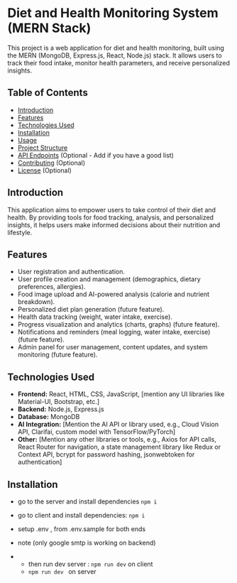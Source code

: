 # Diet and Health Monitoring System (MERN Stack)

This project is a web application for diet and health monitoring, built using the MERN (MongoDB, Express.js, React, Node.js) stack. It allows users to track their food intake, monitor health parameters, and receive personalized insights.

## Table of Contents

- [Introduction](#introduction)
- [Features](#features)
- [Technologies Used](#technologies-used)
- [Installation](#installation)
- [Usage](#usage)
- [Project Structure](#project-structure)
- [API Endpoints](#api-endpoints) (Optional - Add if you have a good list)
- [Contributing](#contributing) (Optional)
- [License](#license) (Optional)

## Introduction

This application aims to empower users to take control of their diet and health. By providing tools for food tracking, analysis, and personalized insights, it helps users make informed decisions about their nutrition and lifestyle.

## Features

- User registration and authentication.
- User profile creation and management (demographics, dietary preferences, allergies).
- Food image upload and AI-powered analysis (calorie and nutrient breakdown).
- Personalized diet plan generation (future feature).
- Health data tracking (weight, water intake, exercise).
- Progress visualization and analytics (charts, graphs) (future feature).
- Notifications and reminders (meal logging, water intake, exercise) (future feature).
- Admin panel for user management, content updates, and system monitoring (future feature).

## Technologies Used

- **Frontend:** React, HTML, CSS, JavaScript, [mention any UI libraries like Material-UI, Bootstrap, etc.]
- **Backend:** Node.js, Express.js
- **Database:** MongoDB
- **AI Integration:** [Mention the AI API or library used, e.g., Cloud Vision API, Clarifai, custom model with TensorFlow/PyTorch]
- **Other:** [Mention any other libraries or tools, e.g., Axios for API calls, React Router for navigation, a state management library like Redux or Context API, bcrypt for password hashing, jsonwebtoken for authentication]

## Installation
- go to the server and install dependencies `npm i`
- go to client and install dependencies: `npm i`

- setup .env , from .env.sample for both ends
- note (only google smtp is working on backend)
- - then run dev server : `npm run dev` on client
  - `npm run dev ` on server

